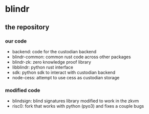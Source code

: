 # blindr

## the repository

### our code

- backend: code for the custodian backend
- blindr-common: common rust code across other packages
- blindr-zk: zero knowledge proof library
- libblindr: python rust interface
- sdk: python sdk to interact with custodian backend
- node-cess: attempt to use cess as custodian storage

### modified code
- blindsign: blind signatures library modified to work in the zkvm
- risc0: fork that works with python (pyo3) and fixes a couple bugs

